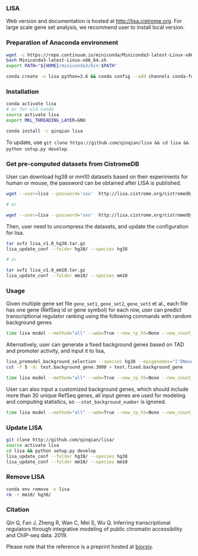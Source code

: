 ### LISA
Web version and documentation is hosted at http://lisa.cistrome.org. For large scale gene set analysis, we recommend user to install local version.

### Preparation of Anaconda environment

``` sh
wget -c https://repo.continuum.io/miniconda/Miniconda3-latest-Linux-x86_64.sh
bash Miniconda3-latest-Linux-x86_64.sh
export PATH="${HOME}/miniconda3/bin:$PATH"

conda create -n lisa python=3.6 && conda config --add channels conda-forge && conda config --add channels bioconda

```

### Installation

``` sh
conda activate lisa
# or for old conda
source activate lisa
export MKL_THREADING_LAYER=GNU

conda install -c qinqian lisa
```

To update, use `git clone https://github.com/qinqian/lisa && cd lisa && python setup.py develop`.


### Get pre-computed datasets from CistromeDB

User can download hg38 or mm10 datasets based on their experiments for human or mouse, the password can be obtained after LISA is published.

``` sh
wget --user=lisa --password='xxx'  http://lisa.cistrome.org/cistromedb_data/lisa_v1.0_hg38.tar.gz

# or

wget --user=lisa --password='xxx'  http://lisa.cistrome.org/cistromedb_data/lisa_v1.1_mm10.tar.gz
```

Then, user need to uncompress the datasets, and update the configuration for lisa. 

``` sh
tar xvfz lisa_v1.0_hg38.tar.gz
lisa_update_conf --folder hg38/ --species hg38

# or

tar xvfz lisa_v1.0_mm10.tar.gz
lisa_update_conf --folder mm10/ --species mm10
```

### Usage

Given multiple gene set file `gene_set1`, `gene_set2`, `gene_set3` et al., each file has one gene (RefSeq id or gene symbol) for each row, user can predict transcriptional regulator ranking using the following commands with random background genes

``` sh 
time lisa model --method="all" --web=True --new_rp_h5=None --new_count_h5=None --species hg38 --epigenome "['DNase', 'H3K27ac']" --cluster=False --covariates=False --random=True --prefix first_run --background=None --stat_background_number=1000 --threads 4 gene_set1 gene_set2 gene_set3 ...
```

Alternatively, user can generate a fixed background genes based on TAD and promoter activity, and input it to lisa,

``` sh
lisa_premodel_background_selection --species hg38 --epigenomes="['DNase']" --gene_set=None --prefix=test --random=None --background=dynamic_auto_tad
cut -f 5 -d: test.background_gene.3000 > test.fixed.background_gene

time lisa model --method="all" --web=True --new_rp_h5=None --new_count_h5=None --species hg38 --epigenome "['DNase', 'H3K27ac']" --cluster=False --covariates=False --random=True --prefix first_run --background=test.fixed.background_gene --stat_background_number=1000 --threads 4 gene_set1 gene_set2 gene_set3 ...
```

User can also input a customized background genes, which should include more than 30 unique RefSeq genes, all input genes are used for modeling and computing statistics, so `--stat_background_number` is ignored.

``` sh
time lisa model --method="all" --web=True --new_rp_h5=None --new_count_h5=None --species hg38 --epigenome "['DNase', 'H3K27ac']" --cluster=False --covariates=False --random=True --prefix first_run --background=test.fixed.background_gene --threads 4 gene_set1 gene_set2 gene_set3 ...
```

### Update LISA

``` sh
git clone http://github.com/qinqian/lisa/
source activate lisa
cd lisa && python setup.py develop
lisa_update_conf --folder hg38/ --species hg38
lisa_update_conf --folder mm10/ --species mm10
```

### Remove LISA

``` sh
conda env remove -n lisa
rm -r mm10/ hg38/
```

### Citation 

Qin Q, Fan J, Zheng R, Wan C, Mei S, Wu Q. Inferring transcriptional regulators through integrative modeling of public chromatin accessibility and ChIP-seq data. 2019.

Please note that the reference is a preprint hosted at [biorxiv](https://www.biorxiv.org/content/10.1101/846139v1).
